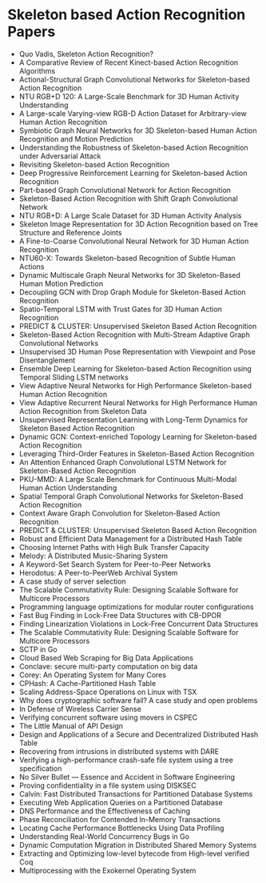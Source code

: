 # Skeleton based Action Recognition Papers

<ul>

                             

 <li><a target="_blank" href="https://github.com/manjunath5496/Skeleton-based-Action-Recognition-Papers/blob/master/sk(1).pdf" style="text-decoration:none;">Quo Vadis, Skeleton Action Recognition?</a></li>

 <li><a target="_blank" href="https://github.com/manjunath5496/Skeleton-based-Action-Recognition-Papers/blob/master/sk(2).pdf" style="text-decoration:none;">A Comparative Review of Recent Kinect-based Action Recognition Algorithms</a></li>

<li><a target="_blank" href="https://github.com/manjunath5496/Skeleton-based-Action-Recognition-Papers/blob/master/sk(3).pdf" style="text-decoration:none;">Actional-Structural Graph Convolutional Networks for Skeleton-based Action Recognition</a></li>
 <li><a target="_blank" href="https://github.com/manjunath5496/Skeleton-based-Action-Recognition-Papers/blob/master/sk(4).pdf" style="text-decoration:none;">NTU RGB+D 120: A Large-Scale Benchmark for 3D Human Activity Understanding</a></li>                              
<li><a target="_blank" href="https://github.com/manjunath5496/Skeleton-based-Action-Recognition-Papers/blob/master/sk(5).pdf" style="text-decoration:none;">A Large-scale Varying-view RGB-D Action Dataset for Arbitrary-view Human Action Recognition</a></li>
<li><a target="_blank" href="https://github.com/manjunath5496/Skeleton-based-Action-Recognition-Papers/blob/master/sk(6).pdf" style="text-decoration:none;">Symbiotic Graph Neural Networks for 3D Skeleton-based Human Action Recognition and Motion Prediction</a></li>
 <li><a target="_blank" href="https://github.com/manjunath5496/Skeleton-based-Action-Recognition-Papers/blob/master/sk(7).pdf" style="text-decoration:none;">Understanding the Robustness of Skeleton-based Action Recognition under Adversarial Attack</a></li>

 <li><a target="_blank" href="https://github.com/manjunath5496/Skeleton-based-Action-Recognition-Papers/blob/master/sk(8).pdf" style="text-decoration:none;"> Revisiting Skeleton-based Action Recognition</a></li>
   <li><a target="_blank" href="https://github.com/manjunath5496/Skeleton-based-Action-Recognition-Papers/blob/master/sk(9).pdf" style="text-decoration:none;">Deep Progressive Reinforcement Learning for Skeleton-based Action Recognition</a></li>
  
   
 <li><a target="_blank" href="https://github.com/manjunath5496/Skeleton-based-Action-Recognition-Papers/blob/master/sk(10).pdf" style="text-decoration:none;">Part-based Graph Convolutional Network for Action Recognition </a></li>                              
<li><a target="_blank" href="https://github.com/manjunath5496/Skeleton-based-Action-Recognition-Papers/blob/master/sk(11).pdf" style="text-decoration:none;">Skeleton-Based Action Recognition with Shift Graph Convolutional Network</a></li>
<li><a target="_blank" href="https://github.com/manjunath5496/Skeleton-based-Action-Recognition-Papers/blob/master/sk(12).pdf" style="text-decoration:none;">NTU RGB+D: A Large Scale Dataset for 3D Human Activity Analysis</a></li>
<li><a target="_blank" href="https://github.com/manjunath5496/Skeleton-based-Action-Recognition-Papers/blob/master/sk(13).pdf" style="text-decoration:none;">Skeleton Image Representation for 3D Action Recognition based on Tree Structure and Reference Joints</a></li>

<li><a target="_blank" href="https://github.com/manjunath5496/Skeleton-based-Action-Recognition-Papers/blob/master/sk(14).pdf" style="text-decoration:none;">A Fine-to-Coarse Convolutional Neural Network for 3D Human Action Recognition</a></li>
                              
<li><a target="_blank" href="https://github.com/manjunath5496/Skeleton-based-Action-Recognition-Papers/blob/master/sk(15).pdf" style="text-decoration:none;">NTU60-X: Towards Skeleton-based Recognition of Subtle Human Actions</a></li>

<li><a target="_blank" href="https://github.com/manjunath5496/Skeleton-based-Action-Recognition-Papers/blob/master/sk(16).pdf" style="text-decoration:none;">Dynamic Multiscale Graph Neural Networks for 3D Skeleton-Based Human Motion Prediction</a></li>

  <li><a target="_blank" href="https://github.com/manjunath5496/Skeleton-based-Action-Recognition-Papers/blob/master/sk(17).pdf" style="text-decoration:none;">Decoupling GCN with Drop Graph Module for Skeleton-Based Action Recognition</a></li>   
  
<li><a target="_blank" href="https://github.com/manjunath5496/Skeleton-based-Action-Recognition-Papers/blob/master/sk(18).pdf" style="text-decoration:none;">Spatio-Temporal LSTM with Trust Gates for 3D Human Action Recognition</a></li> 

  
<li><a target="_blank" href="https://github.com/manjunath5496/Skeleton-based-Action-Recognition-Papers/blob/master/sk(19).pdf" style="text-decoration:none;">PREDICT & CLUSTER: Unsupervised Skeleton Based Action Recognition</a></li> 

<li><a target="_blank" href="https://github.com/manjunath5496/Skeleton-based-Action-Recognition-Papers/blob/master/sk(20).pdf" style="text-decoration:none;">Skeleton-Based Action Recognition with Multi-Stream Adaptive Graph Convolutional Networks</a></li>

<li><a target="_blank" href="https://github.com/manjunath5496/Skeleton-based-Action-Recognition-Papers/blob/master/sk(21).pdf" style="text-decoration:none;">Unsupervised 3D Human Pose Representation with Viewpoint and Pose Disentanglement</a></li>
<li><a target="_blank" href="https://github.com/manjunath5496/Skeleton-based-Action-Recognition-Papers/blob/master/sk(22).pdf" style="text-decoration:none;">Ensemble Deep Learning for Skeleton-based Action Recognition using Temporal Sliding LSTM networks</a></li> 
 <li><a target="_blank" href="https://github.com/manjunath5496/Skeleton-based-Action-Recognition-Papers/blob/master/sk(23).pdf" style="text-decoration:none;">View Adaptive Neural Networks for High Performance Skeleton-based Human Action Recognition</a></li> 
 

   <li><a target="_blank" href="https://github.com/manjunath5496/Skeleton-based-Action-Recognition-Papers/blob/master/sk(24).pdf" style="text-decoration:none;">View Adaptive Recurrent Neural Networks for High Performance Human Action Recognition from Skeleton Data</a></li>
 
   <li><a target="_blank" href="https://github.com/manjunath5496/Skeleton-based-Action-Recognition-Papers/blob/master/sk(25).pdf" style="text-decoration:none;">Unsupervised Representation Learning with Long-Term Dynamics for Skeleton Based Action Recognition</a></li>                              
 <li><a target="_blank" href="https://github.com/manjunath5496/Skeleton-based-Action-Recognition-Papers/blob/master/sk(26).pdf" style="text-decoration:none;">Dynamic GCN: Context-enriched Topology Learning for Skeleton-based Action Recognition</a></li>
 <li><a target="_blank" href="https://github.com/manjunath5496/Skeleton-based-Action-Recognition-Papers/blob/master/sk(27).pdf" style="text-decoration:none;">Leveraging Third-Order Features in Skeleton-Based Action Recognition</a></li>
   
 
   <li><a target="_blank" href="https://github.com/manjunath5496/Skeleton-based-Action-Recognition-Papers/blob/master/sk(28).pdf" style="text-decoration:none;">An Attention Enhanced Graph Convolutional LSTM Network for Skeleton-Based Action Recognition</a></li>
 
   <li><a target="_blank" href="https://github.com/manjunath5496/Skeleton-based-Action-Recognition-Papers/blob/master/sk(29).pdf" style="text-decoration:none;">PKU-MMD: A Large Scale Benchmark for Continuous Multi-Modal Human Action Understanding </a></li>                              

  <li><a target="_blank" href="https://github.com/manjunath5496/Skeleton-based-Action-Recognition-Papers/blob/master/sk(30).pdf" style="text-decoration:none;">Spatial Temporal Graph Convolutional Networks for Skeleton-Based Action Recognition</a></li>
 
   <li><a target="_blank" href="https://github.com/manjunath5496/Skeleton-based-Action-Recognition-Papers/blob/master/sk(31).pdf" style="text-decoration:none;">Context Aware Graph Convolution for Skeleton-Based Action Recognition</a></li> 
    <li><a target="_blank" href="https://github.com/manjunath5496/Skeleton-based-Action-Recognition-Papers/blob/master/sk(32).pdf" style="text-decoration:none;">PREDICT & CLUSTER: Unsupervised Skeleton Based Action Recognition</a></li> 

   <li><a target="_blank" href="https://github.com/manjunath5496/Skeleton-based-Action-Recognition-Papers/blob/master/sk(33).pdf" style="text-decoration:none;">Robust and Efficient Data Management for a Distributed Hash Table</a></li>                              

  <li><a target="_blank" href="https://github.com/manjunath5496/Skeleton-based-Action-Recognition-Papers/blob/master/sk(34).pdf" style="text-decoration:none;">Choosing Internet Paths with High Bulk Transfer Capacity</a></li> 
 
  <li><a target="_blank" href="https://github.com/manjunath5496/Skeleton-based-Action-Recognition-Papers/blob/master/sk(35).pdf" style="text-decoration:none;">Melody: A Distributed Music-Sharing System</a></li> 

  <li><a target="_blank" href="https://github.com/manjunath5496/Skeleton-based-Action-Recognition-Papers/blob/master/sk(36).pdf" style="text-decoration:none;">A Keyword-Set Search System for Peer-to-Peer
Networks</a></li> 
 
<li><a target="_blank" href="https://github.com/manjunath5496/Skeleton-based-Action-Recognition-Papers/blob/master/sk(37).pdf" style="text-decoration:none;">Herodotus: A Peer-to-PeerWeb Archival System</a></li>
 <li><a target="_blank" href="https://github.com/manjunath5496/Skeleton-based-Action-Recognition-Papers/blob/master/sk(38).pdf" style="text-decoration:none;">A case study of server selection</a></li>
<li><a target="_blank" href="https://github.com/manjunath5496/Skeleton-based-Action-Recognition-Papers/blob/master/sk(39).pdf" style="text-decoration:none;">The Scalable Commutativity Rule:
Designing Scalable Software for Multicore Processors</a></li>
 <li><a target="_blank" href="https://github.com/manjunath5496/Skeleton-based-Action-Recognition-Papers/blob/master/sk(40).pdf" style="text-decoration:none;">Programming language optimizations for modular router configurations</a></li>                              
<li><a target="_blank" href="https://github.com/manjunath5496/Skeleton-based-Action-Recognition-Papers/blob/master/sk(41).pdf" style="text-decoration:none;">Fast Bug Finding in Lock-Free Data Structures with
CB-DPOR</a></li>
<li><a target="_blank" href="https://github.com/manjunath5496/Skeleton-based-Action-Recognition-Papers/blob/master/sk(42).pdf" style="text-decoration:none;">Finding Linearization Violations in Lock-Free
Concurrent Data Structures</a></li>
 
  <li><a target="_blank" href="https://github.com/manjunath5496/Skeleton-based-Action-Recognition-Papers/blob/master/sk(43).pdf" style="text-decoration:none;">The Scalable Commutativity Rule:
Designing Scalable Software for Multicore Processors</a></li>
 <li><a target="_blank" href="https://github.com/manjunath5496/Skeleton-based-Action-Recognition-Papers/blob/master/sk(44).pdf" style="text-decoration:none;">SCTP in Go</a></li>
   <li><a target="_blank" href="https://github.com/manjunath5496/Skeleton-based-Action-Recognition-Papers/blob/master/sk(45).pdf" style="text-decoration:none;">Cloud Based Web Scraping for Big Data Applications</a></li>  
   
<li><a target="_blank" href="https://github.com/manjunath5496/Skeleton-based-Action-Recognition-Papers/blob/master/sk(46).pdf" style="text-decoration:none;">Conclave: secure multi-party computation on big data</a></li> 
                             
<li><a target="_blank" href="https://github.com/manjunath5496/Skeleton-based-Action-Recognition-Papers/blob/master/sk(47).pdf" style="text-decoration:none;">Corey: An Operating System for Many Cores</a></li>
<li><a target="_blank" href="https://github.com/manjunath5496/Skeleton-based-Action-Recognition-Papers/blob/master/sk(48).pdf" style="text-decoration:none;">CPHash: A Cache-Partitioned Hash Table</a></li>

<li><a target="_blank" href="https://github.com/manjunath5496/Skeleton-based-Action-Recognition-Papers/blob/master/sk(49).pdf" style="text-decoration:none;">Scaling Address-Space Operations on Linux with
TSX</a></li>
                              
<li><a target="_blank" href="https://github.com/manjunath5496/Skeleton-based-Action-Recognition-Papers/blob/master/sk(50).pdf" style="text-decoration:none;">Why does cryptographic software fail?
A case study and open problems</a></li>
<li><a target="_blank" href="https://github.com/manjunath5496/Skeleton-based-Action-Recognition-Papers/blob/master/sk(51).pdf" style="text-decoration:none;">In Defense of Wireless Carrier Sense</a></li>
<li><a target="_blank" href="https://github.com/manjunath5496/Skeleton-based-Action-Recognition-Papers/blob/master/sk(52).pdf" style="text-decoration:none;">Verifying concurrent software using movers in CSPEC</a></li>

<li><a target="_blank" href="https://github.com/manjunath5496/Skeleton-based-Action-Recognition-Papers/blob/master/sk(53).pdf" style="text-decoration:none;">The Little Manual of
API Design</a></li>
 
<li><a target="_blank" href="https://github.com/manjunath5496/Skeleton-based-Action-Recognition-Papers/blob/master/sk(54).pdf" style="text-decoration:none;">Design and Applications of a Secure and Decentralized Distributed Hash Table </a></li>

<li><a target="_blank" href="https://github.com/manjunath5496/Skeleton-based-Action-Recognition-Papers/blob/master/sk(55).pdf" style="text-decoration:none;">Recovering from intrusions in distributed systems with DARE</a></li>
 
  <li><a target="_blank" href="https://github.com/manjunath5496/Skeleton-based-Action-Recognition-Papers/blob/master/sk(56).pdf" style="text-decoration:none;">Verifying a high-performance crash-safe file system using a tree specification </a></li>                              

  <li><a target="_blank" href="https://github.com/manjunath5496/Skeleton-based-Action-Recognition-Papers/blob/master/sk(57).pdf" style="text-decoration:none;">No Silver Bullet — Essence and Accident in Software Engineering</a></li>
 
   <li><a target="_blank" href="https://github.com/manjunath5496/Skeleton-based-Action-Recognition-Papers/blob/master/sk(58).pdf" style="text-decoration:none;">Proving confidentiality in a file system using DISKSEC</a></li>
    <li><a target="_blank" href="https://github.com/manjunath5496/Skeleton-based-Action-Recognition-Papers/blob/master/sk(59).pdf" style="text-decoration:none;">Calvin: Fast Distributed Transactions
for Partitioned Database Systems</a></li>
 
  <li><a target="_blank" href="https://github.com/manjunath5496/Skeleton-based-Action-Recognition-Papers/blob/master/sk(60).pdf" style="text-decoration:none;">Executing Web Application Queries on a Partitioned Database </a></li>
 
   <li><a target="_blank" href="https://github.com/manjunath5496/Skeleton-based-Action-Recognition-Papers/blob/master/sk(61).pdf" style="text-decoration:none;">DNS Performance and the Effectiveness of Caching</a></li>
 
   <li><a target="_blank" href="https://github.com/manjunath5496/Skeleton-based-Action-Recognition-Papers/blob/master/sk(62).pdf" style="text-decoration:none;">Phase Reconciliation for Contended In-Memory Transactions</a></li>
 
   <li><a target="_blank" href="https://github.com/manjunath5496/Skeleton-based-Action-Recognition-Papers/blob/master/sk(63).pdf" style="text-decoration:none;">Locating Cache Performance Bottlenecks Using Data Profiling</a></li>                              

  <li><a target="_blank" href="https://github.com/manjunath5496/Skeleton-based-Action-Recognition-Papers/blob/master/sk(64).pdf" style="text-decoration:none;">Understanding Real-World Concurrency Bugs in Go</a></li>
 
   <li><a target="_blank" href="https://github.com/manjunath5496/Skeleton-based-Action-Recognition-Papers/blob/master/sk(65).pdf" style="text-decoration:none;">Dynamic Computation Migration
in Distributed Shared Memory Systems </a></li> 

   <li><a target="_blank" href="https://github.com/manjunath5496/Skeleton-based-Action-Recognition-Papers/blob/master/sk(66).pdf" style="text-decoration:none;">Extracting and Optimizing low-level bytecode from High-level verified Coq</a></li> 
 
   <li><a target="_blank" href="https://github.com/manjunath5496/Skeleton-based-Action-Recognition-Papers/blob/master/sk(67).pdf" style="text-decoration:none;">Multiprocessing with the Exokernel Operating System</a></li>                              

  </ul>
  
  
